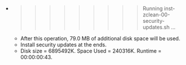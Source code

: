 * >>>>>>>>> Running inst-zclean-00-security-updates.sh ...
  * After this operation, 79.0 MB of additional disk space will be used.
  * Install security updates at the ends.
  * Disk size = 6895492K. Space Used = 240316K. Runtime = 00:00:00:43.

